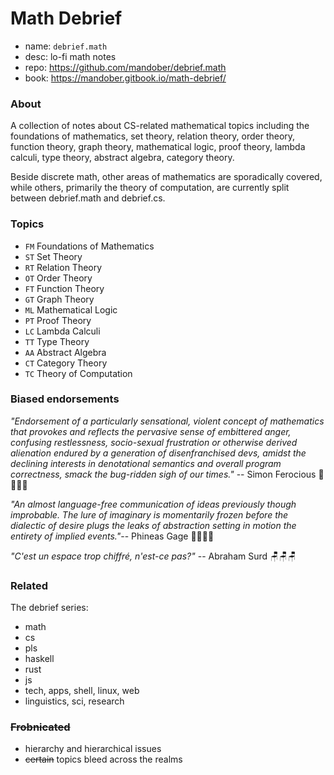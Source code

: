 # Math Debrief

- name: `debrief.math`
- desc: lo-fi math notes
- repo: https://github.com/mandober/debrief.math
- book: https://mandober.gitbook.io/math-debrief/

### About

A collection of notes about CS-related mathematical topics including the foundations of mathematics, set theory, relation theory, order theory, function theory, graph theory, mathematical logic, proof theory, lambda calculi, type theory, abstract algebra, category theory.

Beside discrete math, other areas of mathematics are sporadically covered, while others, primarily the theory of computation, are currently split between debrief.math and debrief.cs.

### Topics

* `FM` Foundations of Mathematics
* `ST` Set Theory
* `RT` Relation Theory
* `OT` Order Theory
* `FT` Function Theory
* `GT` Graph Theory
* `ML` Mathematical Logic
* `PT` Proof Theory
* `LC` Lambda Calculi
* `TT` Type Theory
* `AA` Abstract Algebra
* `CT` Category Theory
* `TC` Theory of Computation


### Biased endorsements

*"Endorsement of a particularly sensational, violent concept of mathematics that provokes and reflects the pervasive sense of embittered anger, confusing restlessness, socio-sexual frustration or otherwise derived alienation endured by a generation of disenfranchised devs, amidst the declining interests in denotational semantics and overall program correctness, smack the bug-ridden sigh of our times."* -- Simon Ferocious 🚌🚏🐀👜

_"An almost language-free communication of ideas previously though improbable. The lure of imaginary is momentarily frozen before the dialectic of desire plugs the leaks of abstraction setting in motion the entirety of implied events."_-- Phineas Gage 👨‍🚒👨‍🚒

_"C'est un espace trop chiffré, n'est-ce pas?"_ -- Abraham Surd 🪑🪑🪑


### Related

The debrief series:
- math
- cs
- pls
- haskell
- rust
- js
- tech, apps, shell, linux, web
- linguistics, sci, research

### ~~Frobnicated~~

- hierarchy and hierarchical issues
- ~~certain~~ topics bleed across the realms
